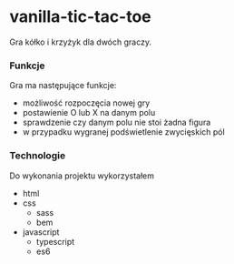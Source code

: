 # vanilla-tic-tac-toe

Gra kółko i krzyżyk dla dwóch graczy.

### Funkcje

Gra ma następujące funkcje: 

- możliwość rozpoczęcia nowej gry
- postawienie O lub X na danym polu
- sprawdzenie czy danym polu nie stoi żadna figura
- w przypadku wygranej podświetlenie zwycięskich pól

### Technologie

Do wykonania projektu wykorzystałem

- html
- css
  - sass
  - bem
- javascript
  - typescript
  - es6
